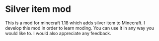 # Silver item mod

This is a mod for minecraft 1.18 which adds silver item to Minecraft. I develop this mod in order to learn moding. You can use it in any way you would like to. I would also appreciate any feedback.
